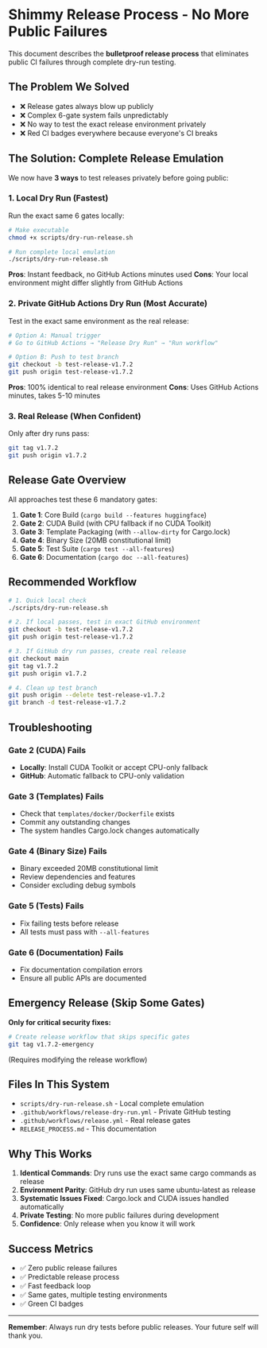 # Shimmy Release Process - No More Public Failures

This document describes the **bulletproof release process** that eliminates public CI failures through complete dry-run testing.

## The Problem We Solved

- ❌ Release gates always blow up publicly
- ❌ Complex 6-gate system fails unpredictably  
- ❌ No way to test the exact release environment privately
- ❌ Red CI badges everywhere because everyone's CI breaks

## The Solution: Complete Release Emulation

We now have **3 ways** to test releases privately before going public:

### 1. Local Dry Run (Fastest)

Run the exact same 6 gates locally:

```bash
# Make executable
chmod +x scripts/dry-run-release.sh

# Run complete local emulation
./scripts/dry-run-release.sh
```

**Pros**: Instant feedback, no GitHub Actions minutes used
**Cons**: Your local environment might differ slightly from GitHub Actions

### 2. Private GitHub Actions Dry Run (Most Accurate)

Test in the exact same environment as the real release:

```bash
# Option A: Manual trigger
# Go to GitHub Actions → "Release Dry Run" → "Run workflow"

# Option B: Push to test branch
git checkout -b test-release-v1.7.2
git push origin test-release-v1.7.2
```

**Pros**: 100% identical to real release environment
**Cons**: Uses GitHub Actions minutes, takes 5-10 minutes

### 3. Real Release (When Confident)

Only after dry runs pass:

```bash
git tag v1.7.2
git push origin v1.7.2
```

## Release Gate Overview

All approaches test these 6 mandatory gates:

1. **Gate 1**: Core Build (`cargo build --features huggingface`)
2. **Gate 2**: CUDA Build (with CPU fallback if no CUDA Toolkit)
3. **Gate 3**: Template Packaging (with `--allow-dirty` for Cargo.lock)
4. **Gate 4**: Binary Size (20MB constitutional limit)
5. **Gate 5**: Test Suite (`cargo test --all-features`)
6. **Gate 6**: Documentation (`cargo doc --all-features`)

## Recommended Workflow

```bash
# 1. Quick local check
./scripts/dry-run-release.sh

# 2. If local passes, test in exact GitHub environment
git checkout -b test-release-v1.7.2
git push origin test-release-v1.7.2

# 3. If GitHub dry run passes, create real release
git checkout main
git tag v1.7.2
git push origin v1.7.2

# 4. Clean up test branch
git push origin --delete test-release-v1.7.2
git branch -d test-release-v1.7.2
```

## Troubleshooting

### Gate 2 (CUDA) Fails
- **Locally**: Install CUDA Toolkit or accept CPU-only fallback
- **GitHub**: Automatic fallback to CPU-only validation

### Gate 3 (Templates) Fails  
- Check that `templates/docker/Dockerfile` exists
- Commit any outstanding changes
- The system handles Cargo.lock changes automatically

### Gate 4 (Binary Size) Fails
- Binary exceeded 20MB constitutional limit
- Review dependencies and features
- Consider excluding debug symbols

### Gate 5 (Tests) Fails
- Fix failing tests before release
- All tests must pass with `--all-features`

### Gate 6 (Documentation) Fails
- Fix documentation compilation errors
- Ensure all public APIs are documented

## Emergency Release (Skip Some Gates)

**Only for critical security fixes:**

```bash
# Create release workflow that skips specific gates
git tag v1.7.2-emergency
```

(Requires modifying the release workflow)

## Files In This System

- `scripts/dry-run-release.sh` - Local complete emulation
- `.github/workflows/release-dry-run.yml` - Private GitHub testing  
- `.github/workflows/release.yml` - Real release gates
- `RELEASE_PROCESS.md` - This documentation

## Why This Works

1. **Identical Commands**: Dry runs use the exact same cargo commands as release
2. **Environment Parity**: GitHub dry run uses same ubuntu-latest as release
3. **Systematic Issues Fixed**: Cargo.lock and CUDA issues handled automatically
4. **Private Testing**: No more public failures during development
5. **Confidence**: Only release when you know it will work

## Success Metrics

- ✅ Zero public release failures
- ✅ Predictable release process  
- ✅ Fast feedback loop
- ✅ Same gates, multiple testing environments
- ✅ Green CI badges

---

**Remember**: Always run dry tests before public releases. Your future self will thank you.